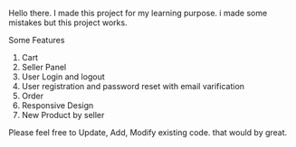 Hello there. I made this project for my learning purpose. i made some mistakes but this project works.

Some Features
  1. Cart
  2. Seller Panel
  3. User Login and logout
  4. User registration and password reset with email varification
  5. Order
  6. Responsive Design
  7. New Product by seller

Please feel free to Update, Add, Modify existing code. that would by great.
